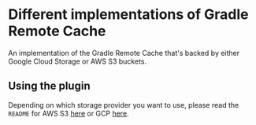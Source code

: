 # Different implementations of Gradle Remote Cache

An implementation of the Gradle Remote Cache that's backed by either Google Cloud Storage or AWS S3 buckets.

## Using the plugin

Depending on which storage provider you want to use, please read the `README` for AWS S3 [here](s3buildcache/README.md) or GCP [here](gcpbuildcache/README.md).
